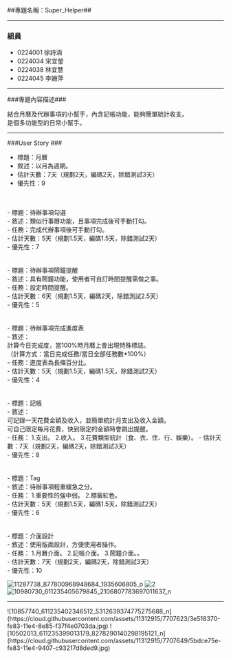 ##專題名稱：Super_Helper##

----------

### 組員 ###

- 0224001 徐詩涵
- 0224034 宋宜瑩
- 0224038 林宜慧
- 0224045 李姍萍

----------
###專題內容描述###

結合月曆及代辦事項的小幫手，內含記帳功能，能夠簡單統計收支。<br>
是個多功能型的日常小幫手。

----------
###User Story ###

- 標題：月曆<br>
- 敘述：以月為週期。<br>
- 估計天數：7天（規劃2天，編碼2天，除錯測試3天）<br>
- 優先性：9<br>
<br>
<br>
- 標題：待辦事項勾選<br>
- 敘述：類似行事曆功能，且事項完成後可手動打勾。<br>
- 任務：完成代辦事項後可手動打勾。<br>
- 估計天數：5天（規劃1.5天，編碼1.5天，除錯測試2天）<br>
- 優先性：7<br>
<br>
<br>
- 標題：待辦事項鬧鐘提醒<br>
- 敘述：具有鬧鐘功能，使用者可自訂時間提醒需做之事。<br>
- 任務：設定時間提醒。<br>
- 估計天數：6天（規劃1.5天，編碼2天，除錯測試2.5天）<br>
- 優先性：5<br>
<br>
<br>
- 標題：待辦事項完成進度表<br>
- 敘述：<br>
計算今日完成度，當100%時月曆上會出現特殊標誌。<br>
（計算方式：當日完成任務/當日全部任務數*100%）<br>
- 任務：進度表為長條百分比。<br>
- 估計天數：5天（規劃1.5天，編碼1.5天，除錯測試2天）<br>
- 優先性：4<br>
<br>
<br>
- 標題：記帳<br>
- 敘述：<br>
可記錄一天花費金額及收入，並簡單統計月支出及收入金額。<br>
可自己限定每月花費，快到限定的金額時會跳出提醒。<br>
- 任務：
1.支出。
2.收入。
3.花費類型統計（食、衣、住、行、娛樂）。
- 估計天數：7天（規劃2天，編碼2天，除錯測試3天）<br>
- 優先性：8<br>
<br>
<br>
- 標題：Tag<br>
- 敘述：待辦事項輕重緩急之分。<br>
- 任務：
1.重要性的強中弱。
2.標籤紅色。<br>
- 估計天數：5天（規劃1.5天，編碼1.5天，除錯測試2天）<br>
- 優先性：6<br>
<br>
<br>
- 標題：介面設計<br>
- 敘述：使用版面設計，方便使用者操作。<br>
- 任務：
1.月曆介面。
2.記帳介面。
3.鬧鐘介面。。<br>
- 估計天數：7天（規劃2天，編碼2天，除錯測試3天）<br>
- 優先性：10<br>

![11287738_877800968948684_1935606805_o](https://cloud.githubusercontent.com/assets/11312915/7707612/348a8d64-fe83-11e4-9a1c-6dc8ce3d896b.jpg)
![2](https://cloud.githubusercontent.com/assets/11312915/7487274/0073ea94-f3e7-11e4-837e-7cde2e8c5fe3.png)
![10980730_611235405679845_2106807783697011637_n](https://cloud.githubusercontent.com/assets/11312915/7707616/3a202b58-fe83-11e4-9885-898df7a9b59b.jpg)
<hr>
![10857740_611235402346512_5312639374775275688_n](https://cloud.githubusercontent.com/assets/11312915/7707623/3e518370-fe83-11e4-8e85-f37f4e0703da.jpg)
![10502013_611235399013179_8278290140298195121_n](https://cloud.githubusercontent.com/assets/11312915/7707649/5bdce75e-fe83-11e4-9407-c93217d8ded9.jpg)

